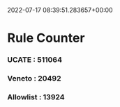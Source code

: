 2022-07-17 08:39:51.283657+00:00
# Rule Counter 
 ### UCATE : 511064

 ### Veneto : 20492

 ### Allowlist : 13924